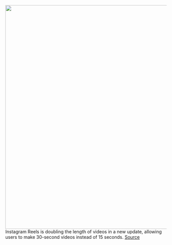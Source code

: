 <img src='https://cdn.vox-cdn.com/thumbor/4r8vnsMnw0TIIKTx45zQsBrOjoQ=/0x0:3206x2032/1200x800/filters:focal(1347x760:1859x1272)/cdn.vox-cdn.com/uploads/chorus_image/image/67455628/Reels_IOSX_3.0.png' width='700px' /><br/>
Instagram Reels is doubling the length of videos in a new update, allowing users to make 30-second videos instead of 15 seconds.
<a href='https://www.theverge.com/2020/9/23/21452278/instagram-reels-update-longer-videos-length-trim-edit'> Source <a/>